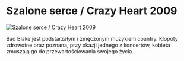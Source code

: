 Szalone serce / Crazy Heart 2009 
=============
[![Szalone serce / Crazy Heart 2009 ](http://vidos.pl/images/player.gif)](http://vidos.pl/szalone-serce-crazy-heart-2009)

 Bad Blake jest podstarzałym i zmęczonym muzykiem country. Kłopoty zdrowotne oraz poznana, przy okazji jednego z koncertów, kobieta zmuszają go do przewartościowania swojego życia.
